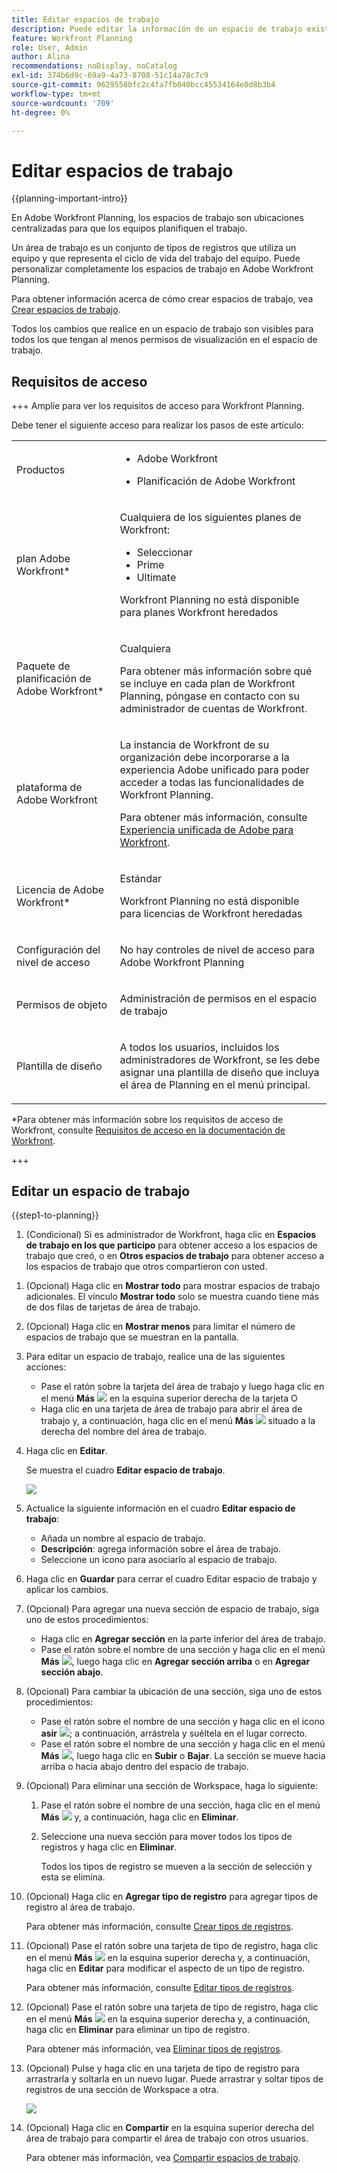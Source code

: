 ```yaml
---
title: Editar espacios de trabajo
description: Puede editar la información de un espacio de trabajo existente, como cambiarle el nombre.
feature: Workfront Planning
role: User, Admin
author: Alina
recommendations: noDisplay, noCatalog
exl-id: 374b6d9c-69a9-4a73-8708-51c14a78c7c9
source-git-commit: 9629558bfc2c4fa7fb040bcc45534164e0d8b3b4
workflow-type: tm+mt
source-wordcount: '709'
ht-degree: 0%

---
```



# Editar espacios de trabajo

{{planning-important-intro}}

En Adobe Workfront Planning, los espacios de trabajo son ubicaciones centralizadas para que los equipos planifiquen el trabajo.

Un área de trabajo es un conjunto de tipos de registros que utiliza un equipo y que representa el ciclo de vida del trabajo del equipo. Puede personalizar completamente los espacios de trabajo en Adobe Workfront Planning.

Para obtener información acerca de cómo crear espacios de trabajo, vea [Crear espacios de trabajo](/help/quicksilver/planning/architecture/create-workspaces.md).

Todos los cambios que realice en un espacio de trabajo son visibles para todos los que tengan al menos permisos de visualización en el espacio de trabajo.

## Requisitos de acceso

+++ Amplíe para ver los requisitos de acceso para Workfront Planning.

Debe tener el siguiente acceso para realizar los pasos de este artículo:

<table style="table-layout:auto"> 
<col> 
</col> 
<col> 
</col> 
<tbody> 
    <tr> 
<tr> 
<td> 
   <p> Productos</p> </td> 
   <td> 
   <ul><li><p> Adobe Workfront</p></li> 
   <li><p> Planificación de Adobe Workfront<p></li></ul></td> 
  </tr>   
<tr> 
   <td role="rowheader"><p>plan Adobe Workfront*</p></td> 
   <td> 
<p>Cualquiera de los siguientes planes de Workfront:</p> 
<ul><li>Seleccionar</li> 
<li>Prime</li> 
<li>Ultimate</li></ul> 
<p>Workfront Planning no está disponible para planes Workfront heredados</p> 
   </td> 
<tr> 
   <td role="rowheader"><p>Paquete de planificación de Adobe Workfront*</p></td> 
   <td> 
<p>Cualquiera </p> 
<p>Para obtener más información sobre qué se incluye en cada plan de Workfront Planning, póngase en contacto con su administrador de cuentas de Workfront. </p> 
   </td> 
 <tr> 
   <td role="rowheader"><p>plataforma de Adobe Workfront</p></td> 
   <td> 
<p>La instancia de Workfront de su organización debe incorporarse a la experiencia Adobe unificado para poder acceder a todas las funcionalidades de Workfront Planning.</p> 
<p>Para obtener más información, consulte <a href="/help/quicksilver/workfront-basics/navigate-workfront/workfront-navigation/adobe-unified-experience.md">Experiencia unificada de Adobe para Workfront</a>. </p> 
   </td> 
   </tr> 
  </tr> 
  <tr> 
   <td role="rowheader"><p>Licencia de Adobe Workfront*</p></td> 
   <td><p> Estándar</p>
   <p>Workfront Planning no está disponible para licencias de Workfront heredadas</p> 
  </td> 
  </tr> 
  <tr> 
   <td role="rowheader"><p>Configuración del nivel de acceso</p></td> 
   <td> <p>No hay controles de nivel de acceso para Adobe Workfront Planning</p>   
</td> 
  </tr> 
<tr> 
   <td role="rowheader"><p>Permisos de objeto</p></td> 
   <td>  <p>Administración de permisos en el espacio de trabajo </p>   </td> 
  </tr> 
<tr> 
   <td role="rowheader"><p>Plantilla de diseño</p></td> 
   <td> <p>A todos los usuarios, incluidos los administradores de Workfront, se les debe asignar una plantilla de diseño que incluya el área de Planning en el menú principal. </p> </td> 
  </tr> 
</tbody> 
</table>

*Para obtener más información sobre los requisitos de acceso de Workfront, consulte [Requisitos de acceso en la documentación de Workfront](/help/quicksilver/administration-and-setup/add-users/access-levels-and-object-permissions/access-level-requirements-in-documentation.md).

+++

<!--OLD

<table style="table-layout:auto">
 <col>
 </col>
 <col>
 </col>
 <tbody>
    <tr>
<tr>
<td>
   <p> Product</p> </td>
   <td>
   <p> Adobe Workfront</p> </td>
  </tr>  
 <td role="rowheader"><p>Adobe Workfront agreement</p></td>
   <td>
<p>Your organization must be enrolled in the early access stage for Workfront Planning </p>
   </td>
  </tr>
  <tr>
   <td role="rowheader"><p>Adobe Workfront plan</p></td>
   <td>
<p>Any</p>
   </td>
  </tr>
  <tr>
   <td role="rowheader"><p>Adobe Workfront license*</p></td>
   <td>
   <p>New: Standard</p>
   <p>Current: Plan</p> 
  </td>
  </tr>
  
  <tr>
   <td role="rowheader"><p>Access level configuration</p></td>
   <td> <p>There are no access level controls for Workfront Planning</p>
</td>
  </tr>

<tr>
   <td role="rowheader"><p>Permissions</p></td>
   <td> <p>Manage permissions to the workspace </p>  
</td>
  </tr>

<tr>
   <td role="rowheader"><p>Layout template</p></td>
   <td> <p>You must add the Planning area to your layout template. For information, see <a href="/help/quicksilver/planning/access/access-overview.md">Access overview</a>. </p>  
</td>
  </tr>

 </tbody>
</table>

For more information about access requirements, see [Access requirements in Workfront documentation](/help/quicksilver/administration-and-setup/add-users/access-levels-and-object-permissions/access-level-requirements-in-documentation.md). 

-->

## Editar un espacio de trabajo

{{step1-to-planning}}

1. (Condicional) Si es administrador de Workfront, haga clic en **Espacios de trabajo en los que participo** para obtener acceso a los espacios de trabajo que creó, o en **Otros espacios de trabajo** para obtener acceso a los espacios de trabajo que otros compartieron con usted.

<!--***********Replace the steps from the next below till the "Update the following information in the Edit workspace box:" (but keep this last step)*******-->

1. (Opcional) Haga clic en **Mostrar todo** para mostrar espacios de trabajo adicionales. El vínculo **Mostrar todo** solo se muestra cuando tiene más de dos filas de tarjetas de área de trabajo.
1. (Opcional) Haga clic en **Mostrar menos** para limitar el número de espacios de trabajo que se muestran en la pantalla.
1. Para editar un espacio de trabajo, realice una de las siguientes acciones:

   * Pase el ratón sobre la tarjeta del área de trabajo y luego haga clic en el menú **Más** ![](assets/more-menu.png) en la esquina superior derecha de la tarjeta
O
   * Haga clic en una tarjeta de área de trabajo para abrir el área de trabajo y, a continuación, haga clic en el menú **Más** ![](assets/more-menu.png) situado a la derecha del nombre del área de trabajo.
1. Haga clic en **Editar**.

   Se muestra el cuadro **Editar espacio de trabajo**.

   ![](assets/edit-workspace-box.png)

1. Actualice la siguiente información en el cuadro **Editar espacio de trabajo**:

   * Añada un nombre al espacio de trabajo. <!--did they add a label for this field?-->
   * **Descripción**: agrega información sobre el área de trabajo.
   * Seleccione un icono para asociarlo al espacio de trabajo.

1. Haga clic en **Guardar** para cerrar el cuadro Editar espacio de trabajo y aplicar los cambios.

1. (Opcional) Para agregar una nueva sección de espacio de trabajo, siga uno de estos procedimientos:

   * Haga clic en **Agregar sección** en la parte inferior del área de trabajo.
   * Pase el ratón sobre el nombre de una sección y haga clic en el menú **Más** ![](assets/more-menu.png), luego haga clic en **Agregar sección arriba** o en **Agregar sección abajo**.

1. (Opcional) Para cambiar la ubicación de una sección, siga uno de estos procedimientos:

   * Pase el ratón sobre el nombre de una sección y haga clic en el icono **asir** ![](assets/grab-icon.png); a continuación, arrástrela y suéltela en el lugar correcto.
   * Pase el ratón sobre el nombre de una sección y haga clic en el menú **Más** ![](assets/more-menu.png), luego haga clic en **Subir** o **Bajar**. La sección se mueve hacia arriba o hacia abajo dentro del espacio de trabajo.

1. (Opcional) Para eliminar una sección de Workspace, haga lo siguiente:

   1. Pase el ratón sobre el nombre de una sección, haga clic en el menú **Más** ![](assets/more-menu.png) y, a continuación, haga clic en **Eliminar**. <!--add screen shot when UI is final?-->
   1. Seleccione una nueva sección para mover todos los tipos de registros y haga clic en **Eliminar**. <!--check the button name; logged a bug to change it to "Delete" from "Delete section".-->

      Todos los tipos de registro se mueven a la sección de selección y esta se elimina.

1. (Opcional) Haga clic en **Agregar tipo de registro** para agregar tipos de registro al área de trabajo.

   Para obtener más información, consulte [Crear tipos de registros](/help/quicksilver/planning/architecture/create-record-types.md).

1. (Opcional) Pase el ratón sobre una tarjeta de tipo de registro, haga clic en el menú **Más** ![](assets/more-menu.png) en la esquina superior derecha y, a continuación, haga clic en **Editar** para modificar el aspecto de un tipo de registro.

   Para obtener más información, consulte [Editar tipos de registros](/help/quicksilver/planning/architecture/edit-record-types.md).

1. (Opcional) Pase el ratón sobre una tarjeta de tipo de registro, haga clic en el menú **Más** ![](assets/more-menu.png) en la esquina superior derecha y, a continuación, haga clic en **Eliminar** para eliminar un tipo de registro.

   Para obtener más información, vea [Eliminar tipos de registros](/help/quicksilver/planning/architecture/delete-record-types.md).

1. (Opcional) Pulse y haga clic en una tarjeta de tipo de registro para arrastrarla y soltarla en un nuevo lugar. Puede arrastrar y soltar tipos de registros de una sección de Workspace a otra.

   ![](assets/drag-and-drop-record-types-in-a-workspace.png)

1. (Opcional) Haga clic en **Compartir** en la esquina superior derecha del área de trabajo para compartir el área de trabajo con otros usuarios.

   Para obtener más información, vea [Compartir espacios de trabajo](/help/quicksilver/planning/access/share-workspaces.md).

